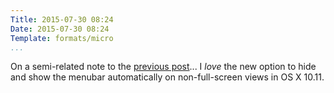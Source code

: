 ```yaml
---
Title: 2015-07-30 08:24
Date: 2015-07-30 08:24
Template: formats/micro
...
```


On a semi-related note to the [previous post]... I *love* the new option to hide
and show the menubar automatically on non-full-screen views in OS X 10.11.

[previous post]: {filename}2015-07-30-0823.md
